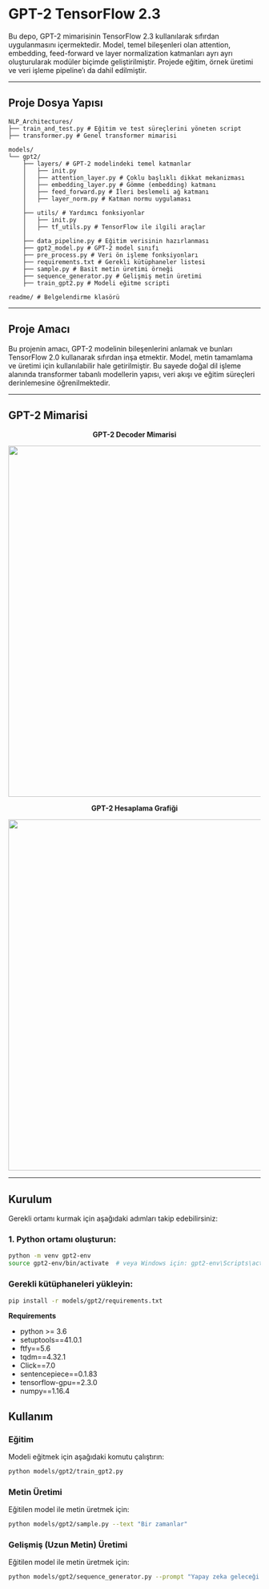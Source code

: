 # GPT-2 TensorFlow 2.3

Bu depo, GPT-2 mimarisinin TensorFlow 2.3 kullanılarak sıfırdan uygulanmasını içermektedir. Model, temel bileşenleri olan attention, embedding, feed-forward ve layer normalization katmanları ayrı ayrı oluşturularak modüler biçimde geliştirilmiştir. Projede eğitim, örnek üretimi ve veri işleme pipeline’ı da dahil edilmiştir.

---

## Proje Dosya Yapısı

```plaintext
NLP_Architectures/
├── train_and_test.py # Eğitim ve test süreçlerini yöneten script
├── transformer.py # Genel transformer mimarisi

models/
└── gpt2/
    ├── layers/ # GPT-2 modelindeki temel katmanlar
    │   ├── init.py
    │   ├── attention_layer.py # Çoklu başlıklı dikkat mekanizması
    │   ├── embedding_layer.py # Gömme (embedding) katmanı
    │   ├── feed_forward.py # İleri beslemeli ağ katmanı
    │   ├── layer_norm.py # Katman normu uygulaması
    │
    ├── utils/ # Yardımcı fonksiyonlar
    │   ├── init.py
    │   ├── tf_utils.py # TensorFlow ile ilgili araçlar
    │
    ├── data_pipeline.py # Eğitim verisinin hazırlanması
    ├── gpt2_model.py # GPT-2 model sınıfı
    ├── pre_process.py # Veri ön işleme fonksiyonları
    ├── requirements.txt # Gerekli kütüphaneler listesi
    ├── sample.py # Basit metin üretimi örneği
    ├── sequence_generator.py # Gelişmiş metin üretimi
    ├── train_gpt2.py # Modeli eğitme scripti

readme/ # Belgelendirme klasörü
```

---

## Proje Amacı

Bu projenin amacı, GPT-2 modelinin bileşenlerini anlamak ve bunları TensorFlow 2.0 kullanarak sıfırdan inşa etmektir. Model, metin tamamlama ve üretimi için kullanılabilir hale getirilmiştir. Bu sayede doğal dil işleme alanında transformer tabanlı modellerin yapısı, veri akışı ve eğitim süreçleri derinlemesine öğrenilmektedir.

---

##  GPT-2 Mimarisi

<p align="center">
  <b>GPT-2 Decoder Mimarisi</b>
</p>

<p align="center">
  <img src="https://raw.githubusercontent.com/akanyaani/gpt-2-tensorflow2.0/master/images/GPT-2_Decoder.jpg" width="700"/>
</p>

<p align="center">
  <b>GPT-2 Hesaplama Grafiği</b>
</p>

<p align="center">
  <img src="https://raw.githubusercontent.com/akanyaani/gpt-2-tensorflow2.0/master/images/GPT-2_Graph.jpg" width="700"/>
</p>

---

## Kurulum

Gerekli ortamı kurmak için aşağıdaki adımları takip edebilirsiniz:

### 1. Python ortamı oluşturun:
```bash
python -m venv gpt2-env
source gpt2-env/bin/activate  # veya Windows için: gpt2-env\Scripts\activate
```
### Gerekli kütüphaneleri yükleyin:
```bash
pip install -r models/gpt2/requirements.txt
```
**Requirements**

*  python >= 3.6
*  setuptools==41.0.1
*  ftfy==5.6
*  tqdm==4.32.1
*  Click==7.0
*  sentencepiece==0.1.83
*  tensorflow-gpu==2.3.0
*  numpy==1.16.4


## Kullanım

### Eğitim

Modeli eğitmek için aşağıdaki komutu çalıştırın:

```bash
python models/gpt2/train_gpt2.py
```
### Metin Üretimi

Eğitilen model ile metin üretmek için:

```bash
python models/gpt2/sample.py --text "Bir zamanlar"
```

### Gelişmiş (Uzun Metin) Üretimi

Eğitilen model ile metin üretmek için:

```bash
python models/gpt2/sequence_generator.py --prompt "Yapay zeka geleceği nasıl şekillendirecek?"
```

